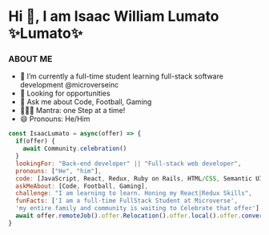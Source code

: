 
<h1 class="center">Hi 👋, I am Isaac William Lumato  ✨Lumato✨</h1>

### ABOUT ME

- 🔭 I’m currently a full-time student learning full-stack software development @microverseinc
- 👯 Looking for opportunities
- 💬 Ask me about Code, Football, Gaming
- 💆🏿‍♀️ Mantra: one Step at a time!
- 😄 Pronouns: He/Him


```javascript
const IsaacLumato = async(offer) => {
  if(offer) {
    await Community.celebration()
  }
  lookingFor: "Back-end developer" || "Full-stack web developer",
  pronouns: ["He", "him"],
  code: [JavaScript, React, Redux, Ruby on Rails, HTML/CSS, Semantic UI, Bootstrap,
  askMeAbout: [Code, Football, Gaming],
  challenge: "I am learning to learn. Honing my React|Redux Skills",
  funFacts: ['I am a full-time FullStack Student at Microverse', 
  'my entire family and community is waiting to Celebrate that offer']
  await offer.remoteJob().offer.Relocation().offer.local().offer.conversation()
}
```
<!-- <h3 align="center">GitHub Statistics:</h3>
isaka-lumato
<p align="center">&nbsp;<img src="https://github-readme-stats.vercel.app/api?username=isaka-lumato&show_icons=true&locale=en" alt="Kalunge" /></p>

<p align="center"><img src="https://github-readme-streak-stats.herokuapp.com/?user=isaka-lumato&theme=radical" alt="isaka-lumato" /></p> -->
